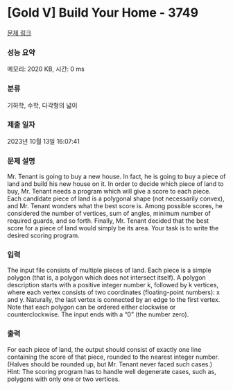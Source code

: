 # [Gold V] Build Your Home - 3749 

[문제 링크](https://www.acmicpc.net/problem/3749) 

### 성능 요약

메모리: 2020 KB, 시간: 0 ms

### 분류

기하학, 수학, 다각형의 넓이

### 제출 일자

2023년 10월 13일 16:07:41

### 문제 설명

<p>Mr. Tenant is going to buy a new house. In fact, he is going to buy a piece of land and build his new house on it. In order to decide which piece of land to buy, Mr. Tenant needs a program which will give a score to each piece. Each candidate piece of land is a polygonal shape (not necessarily convex), and Mr. Tenant wonders what the best score is. Among possible scores, he considered the number of vertices, sum of angles, minimum number of required guards, and so forth. Finally, Mr. Tenant decided that the best score for a piece of land would simply be its area. Your task is to write the desired scoring program. </p>

### 입력 

 <p>The input file consists of multiple pieces of land. Each piece is a simple polygon (that is, a polygon which does not intersect itself). A polygon description starts with a positive integer number k, followed by k vertices, where each vertex consists of two coordinates (floating-point numbers): x and y. Naturally, the last vertex is connected by an edge to the first vertex. Note that each polygon can be ordered either clockwise or counterclockwise. The input ends with a “0” (the number zero).</p>

### 출력 

 <p>For each piece of land, the output should consist of exactly one line containing the score of that piece, rounded to the nearest integer number. (Halves should be rounded up, but Mr. Tenant never faced such cases.) Hint: The scoring program has to handle well degenerate cases, such as, polygons with only one or two vertices. </p>

